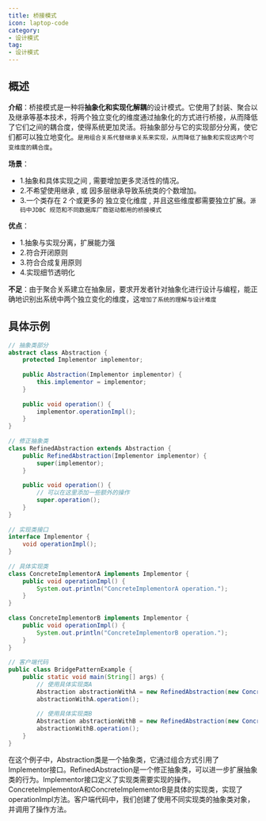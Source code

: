 ```yaml
---
title: 桥接模式
icon: laptop-code
category:
- 设计模式
tag:
- 设计模式
---
```


## 概述

**介绍**：桥接模式是一种将**抽象化和实现化解耦**的设计模式。它使用了封装、聚合以及继承等基本技术，将两个独立变化的维度通过抽象化的方式进行桥接，从而降低了它们之间的耦合度，使得系统更加灵活。将抽象部分与它的实现部分分离，使它们都可以独立地变化。`是用组合关系代替继承关系来实现，从而降低了抽象和实现这两个可变维度的耦合度`。

**场景**：
* 1.抽象和具体实现之间 , 需要增加更多灵活性的情况。
* 2.不希望使用继承 , 或 因多层继承导致系统类的个数增加。
* 3.一个类存在 2 个或更多的 独立变化维度 , 并且这些维度都需要独立扩展。`源码中JDBC 规范和不同数据库厂商驱动都用的桥接模式`

**优点**：
* 1.抽象与实现分离，扩展能力强
* 2.符合开闭原则
* 3.符合合成复用原则
* 4.实现细节透明化

**不足**：由于聚合关系建立在抽象层，要求开发者针对抽象化进行设计与编程，能正确地识别出系统中两个独立变化的维度，这`增加了系统的理解与设计难度`

## 具体示例

```java
// 抽象类部分
abstract class Abstraction {
    protected Implementor implementor;
 
    public Abstraction(Implementor implementor) {
        this.implementor = implementor;
    }
 
    public void operation() {
        implementor.operationImpl();
    }
}
 
// 修正抽象类
class RefinedAbstraction extends Abstraction {
    public RefinedAbstraction(Implementor implementor) {
        super(implementor);
    }
 
    public void operation() {
        // 可以在这里添加一些额外的操作
        super.operation();
    }
}
 
// 实现类接口
interface Implementor {
    void operationImpl();
}
 
// 具体实现类
class ConcreteImplementorA implements Implementor {
    public void operationImpl() {
        System.out.println("ConcreteImplementorA operation.");
    }
}
 
class ConcreteImplementorB implements Implementor {
    public void operationImpl() {
        System.out.println("ConcreteImplementorB operation.");
    }
}
 
// 客户端代码
public class BridgePatternExample {
    public static void main(String[] args) {
        // 使用具体实现类A
        Abstraction abstractionWithA = new RefinedAbstraction(new ConcreteImplementorA());
        abstractionWithA.operation();
 
        // 使用具体实现类B
        Abstraction abstractionWithB = new RefinedAbstraction(new ConcreteImplementorB());
        abstractionWithB.operation();
    }
}
```
在这个例子中，Abstraction类是一个抽象类，它通过组合方式引用了Implementor接口。RefinedAbstraction是一个修正抽象类，可以进一步扩展抽象类的行为。Implementor接口定义了实现类需要实现的操作。ConcreteImplementorA和ConcreteImplementorB是具体的实现类，实现了operationImpl方法。客户端代码中，我们创建了使用不同实现类的抽象类对象，并调用了操作方法。


